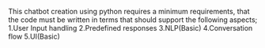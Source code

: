 This chatbot creation using python requires a minimum requirements, that the code must be written in terms that should support the following aspects;
1.User Input handling
2.Predefined responses
3.NLP(Basic)
4.Conversation flow
5.UI(Basic)

